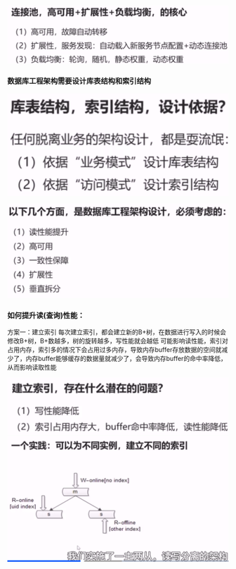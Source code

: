 ![](https://raw.githubusercontent.com/corykingsf/hack-system-design-pixel/main/imgSnipaste_2021-06-28_13-48-51.png)

### 数据库工程架构需要设计库表结构和索引结构

![](https://raw.githubusercontent.com/corykingsf/hack-system-design-pixel/main/imgSnipaste_2021-06-28_11-59-10.png)


![](https://raw.githubusercontent.com/corykingsf/hack-system-design-pixel/main/imgSnipaste_2021-06-28_12-01-12.png)
### 如何提升读(查询)性能：

方案一：建立索引
每次建立索引，都会建立新的B+树，在数据进行写入的时候会修改B+树，B+数越多，树的旋转越多，写性能就会越低
可能影响读性能，索引对占用内存，索引多的情况下会占用过多内存，导致内存buffer存放数据的空间就减少了，内存buffer能够缓存的数据量就减少了，会导致内存buffer的命中率降低，从而影响读取性能

![](https://raw.githubusercontent.com/corykingsf/hack-system-design-pixel/main/imgSnipaste_2021-06-28_13-52-36.png)
![](https://raw.githubusercontent.com/corykingsf/hack-system-design-pixel/main/imgSnipaste_2021-06-28_13-16-47.png)



